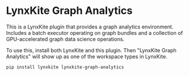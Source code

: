 # LynxKite Graph Analytics

This is a LynxKite plugin that provides a graph analytics environment.
Includes a batch executor operating on graph bundles and a collection of GPU-accelerated graph data science operations.

To use this, install both LynxKite and this plugin.
Then "LynxKite Graph Analytics" will show up as one of the workspace types in LynxKite.

```bash
pip install lynxkite lynxkite-graph-analytics
```
